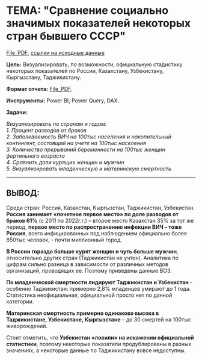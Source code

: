 # **ТЕМА: "Сравнение социально значимых показателей некоторых стран бывшего СССР"**
[File_PDF](https://github.com/IGOR-M97/Portfolio/blob/main/Example_PowerBI/%D0%A1%D1%80%D0%B0%D0%B2%D0%BD%D0%B5%D0%BD%D0%B8%D0%B5%20%D1%81%D0%BE%D1%86%D0%B8%D0%B0%D0%BB%D1%8C%D0%BD%D0%BE%20%D0%B7%D0%BD%D0%B0%D1%87%D0%B8%D0%BC%D1%8B%D1%85%20%D0%BF%D0%BE%D0%BA%D0%B0%D0%B7%D0%B0%D1%82%D0%B5%D0%BB%D0%B5%D0%B9%20%D0%BD%D0%B5%D0%BA%D0%BE%D1%82%D0%BE%D1%80%D1%8B%D1%85%20%D1%81%D1%82%D1%80%D0%B0%D0%BD%20%D0%B1%D1%8B%D0%B2%D1%88%D0%B5%D0%B3%D0%BE%20%D0%A1%D0%A1%D0%A1%D0%A0.pdf), [ссылки на исходные данные](https://github.com/IGOR-M97/Portfolio/blob/main/Example_PowerBI/%D0%9E%D0%BF%D0%B8%D1%81%D0%B0%D0%BD%D0%B8%D0%B5_%D0%B8%D1%81%D1%85%D0%BE%D0%B4%D0%BD%D1%8B%D1%85%20_%D0%B4%D0%B0%D0%BD%D0%BD%D1%8B%D1%85.md)  

**Цель:** Визуализировать, по возможности, официальную стадистику некоторых показателей по России, Казахстану, Узбекистану, Кыргызстану, Таджикистану.  

**Формат отчета:** [File_PDF](https://github.com/IGOR-M97/Portfolio/blob/main/Example_PowerBI/%D0%A1%D1%80%D0%B0%D0%B2%D0%BD%D0%B5%D0%BD%D0%B8%D0%B5%20%D1%81%D0%BE%D1%86%D0%B8%D0%B0%D0%BB%D1%8C%D0%BD%D0%BE%20%D0%B7%D0%BD%D0%B0%D1%87%D0%B8%D0%BC%D1%8B%D1%85%20%D0%BF%D0%BE%D0%BA%D0%B0%D0%B7%D0%B0%D1%82%D0%B5%D0%BB%D0%B5%D0%B9%20%D0%BD%D0%B5%D0%BA%D0%BE%D1%82%D0%BE%D1%80%D1%8B%D1%85%20%D1%81%D1%82%D1%80%D0%B0%D0%BD%20%D0%B1%D1%8B%D0%B2%D1%88%D0%B5%D0%B3%D0%BE%20%D0%A1%D0%A1%D0%A1%D0%A0.pdf).
  
**Инструменты:** Power BI, Power Query, DAX.

**Задачи:**
    
   *Визуализировать по странам и годам:   
    1. Процент разводов от браков  
    2. Заболеваемость ВИЧ на 100тыс населения и накопительный контингент, состоящий на учете на 100тыс населения  
    3. Количество прерываний беременности на 100тыс женщин фертильного возраста  
    4. Сравнить доли курящих женщин и мужчин  
    5. Визуализировать младенческую и материнскую смертность*

***
## **ВЫВОД:**

Среди стран: Россия, Казахстан, Кыргызстан, Таджикистан, Узбекистан. **Россия занимает «почетное первое место» по доле разводов от браков 61%** (с 2011 по 2022г.г.) – второе место Казахстан 35% за тот же период, **первое место по распространению инфекции ВИЧ – тоже Россия**, всего инфицированных под наблюдением официально более 850тыс человек, - почти миллионный город.

**В России гораздо больше курят женщин и чуть больше мужчин**, относительно других стран (Таджикистан не учтен). Аналитика по цифрам сильно разница в зависимости от различных методов организаций, проводящих ее. Поэтому приведены данные ВОЗ.

**По младенческой смертности лидируют Таджикистан и Узбекистан** - особенно Таджикистан: примерно 2,8% младенцев умирают до 1 года. Статистика неофициальная, официальной просто нет по данной категории.

**Материнская смертность примерно одинаково высока в Таджикистане, Узбекистане, Кыргызстане** – до 30 смертей на 100тыс живорождений.

Стоит отметить, что **Узбекистан «ловили» на искажении официальной статистики**, поэтому некоторые показатели продублированы в разных значениях, а некоторые данные по Таджикистану вовсе недоступны.

